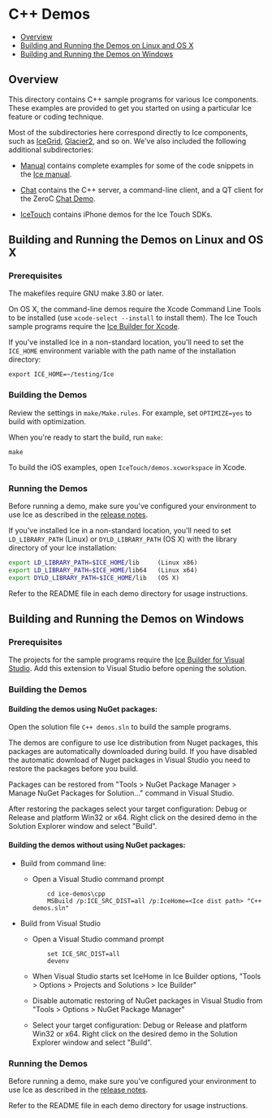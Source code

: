 # C++ Demos

- [Overview](#overview)
- [Building and Running the Demos on Linux and OS X](#building-and-running-the-demos-on-linux-and-os-x)
- [Building and Running the Demos on Windows](#building-and-running-the-demos-on-windows)
## Overview

This directory contains C++ sample programs for various Ice components. These
examples are provided to get you started on using a particular Ice feature or
coding technique.

Most of the subdirectories here correspond directly to Ice components, such as
[IceGrid](./IceGrid), [Glacier2](./Glacier2), and so on. We've also included the
following additional subdirectories:

- [Manual](./Manual) contains complete examples for some of the code snippets
in the [Ice manual][1].

- [Chat](./Chat) contains the C++ server, a command-line client,
and a QT client for the ZeroC [Chat Demo][2].

- [IceTouch](./IceTouch) contains iPhone demos for the Ice Touch SDKs.

## Building and Running the Demos on Linux and OS X

### Prerequisites

The makefiles require GNU make 3.80 or later.

On OS X, the command-line demos require the Xcode Command Line Tools to be
installed (use `xcode-select --install` to install them). The Ice Touch sample
programs require the [Ice Builder for Xcode][3].

If you've installed Ice in a non-standard location, you'll need to set the
`ICE_HOME` environment variable with the path name of the
installation directory:

    export ICE_HOME=~/testing/Ice

### Building the Demos

Review the settings in `make/Make.rules`. For example, set `OPTIMIZE=yes`
to build with optimization.

When you're ready to start the build, run `make`:

    make

To build the iOS examples, open `IceTouch/demos.xcworkspace` in Xcode.

### Running the Demos

Before running a demo, make sure you've configured your environment to use Ice
as described in the [release notes][4].

If you've installed Ice in a non-standard location, you'll need to set
`LD_LIBRARY_PATH` (Linux) or `DYLD_LIBRARY_PATH` (OS X)
with the library directory of your Ice installation:

```bash
export LD_LIBRARY_PATH=$ICE_HOME/lib     (Linux x86)
export LD_LIBRARY_PATH=$ICE_HOME/lib64   (Linux x64)
export DYLD_LIBRARY_PATH=$ICE_HOME/lib   (OS X)
```

Refer to the README file in each demo directory for usage instructions.

## Building and Running the Demos on Windows

### Prerequisites

The projects for the sample programs require the [Ice Builder for Visual Studio][5].
Add this extension to Visual Studio before opening the solution.

### Building the Demos

#### Building the demos using NuGet packages:

Open the solution file `C++ demos.sln` to build the sample programs.

The demos are configure to use Ice distribution from Nuget packages, this packages are
automatically downloaded during build. If you have disabled the automatic download of
Nuget packages in Visual Studio you need to restore the packages before you build.

Packages can be restored from "Tools > NuGet Package Manager > Manage NuGet Packages for Solution..."
command in Visual Studio.

After restoring the packages select your target configuration: Debug or Release and platform
Win32 or x64. Right click on the desired demo in the Solution Explorer window and select "Build".

#### Building the demos without using NuGet packages:

- Build from command line:
  * Open a Visual Studio command prompt

            cd ice-demos\cpp
            MSBuild /p:ICE_SRC_DIST=all /p:IceHome=<Ice dist path> "C++ demos.sln"

- Build from Visual Studio
  * Open a Visual Studio command prompt
  
            set ICE_SRC_DIST=all
            devenv

  * When Visual Studio starts set IceHome in Ice Builder options, "Tools > Options > Projects and Solutions > Ice Builder"
  * Disable automatic restoring of NuGet packages in Visual Studio from "Tools > Options > NuGet Package Manager"
  * Select your target configuration: Debug or Release and platform Win32 or x64. Right click on the desired demo in the Solution Explorer window and select "Build".

### Running the Demos

Before running a demo, make sure you've configured your environment to use Ice
as described in the [release notes][3].

Refer to the README file in each demo directory for usage instructions.

[1]: https://doc.zeroc.com/display/Ice37/Ice+Manual
[2]: https://zeroc.com/chat/index.html
[3]: https://github.com/zeroc-ice/ice-builder-xcode
[4]: https://doc.zeroc.com/display/Ice37/Ice+Release+Notes
[5]: https://github.com/zeroc-ice/ice-builder-visualstudio
